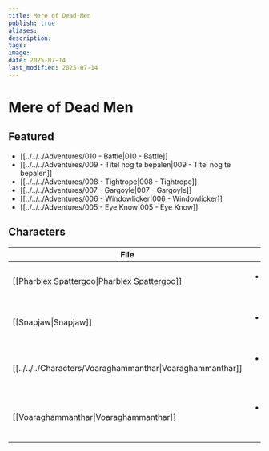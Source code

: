 ```yaml
---
title: Mere of Dead Men
publish: true
aliases: 
description: 
tags: 
image: 
date: 2025-07-14
last_modified: 2025-07-14
---
```

# Mere of Dead Men
## Featured
- [[../../../Adventures/010 - Battle|010 - Battle]]
- [[../../../Adventures/009 - Titel nog te bepalen|009 - Titel nog te bepalen]]
- [[../../../Adventures/008 - Tightrope|008 - Tightrope]]
- [[../../../Adventures/007 - Gargoyle|007 - Gargoyle]]
- [[../../../Adventures/006 - Windowlicker|006 - Windowlicker]]
- [[../../../Adventures/005 - Eye Know|005 - Eye Know]]

## Characters
| File                                                                   | Faction                                                                           | Description                         |
| ---------------------------------------------------------------------- | --------------------------------------------------------------------------------- | ----------------------------------- |
| [[Pharblex Spattergoo\|Pharblex Spattergoo]]     | <ul><li>[[content/Factions/Bullywug tribe.md\|Bullywug tribe]]</li></ul>         | Chief of Bullywug tribe             |
| [[Snapjaw\|Snapjaw]]                             | <ul><li>[[content/Factions/Lizardfolk tribe.md\|Lizardfolk tribe]]</li></ul>     | Future chief of the Lizardmen tribe |
| [[../../../Characters/Voaraghammanthar\|Voaraghammanthar]]           | <ul><li>[[content/Factions/Cult of the Dragon.md\|Cult of the Dragon]]</li></ul> | \-                                  |
| [[Voaraghammanthar\|Voaraghammanthar]] | <ul><li>[[content/Factions/Cult of the Dragon.md\|Cult of the Dragon]]</li></ul> | \-                                  |

